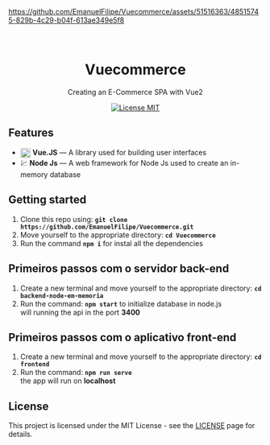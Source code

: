 https://github.com/EmanuelFilipe/Vuecommerce/assets/51516363/48515745-829b-4c29-b04f-613ae349e5f8

<h1 align="center">
<br>
  Vuecommerce
</h1>

<p align="center">Creating an E-Commerce SPA with Vue2</p>

<p align="center">
  <a href="https://opensource.org/licenses/MIT">
    <img src="https://img.shields.io/badge/License-MIT-blue.svg" alt="License MIT">
  </a>
</p>

## Features
[//]: # (Add the features of your project here:)
   <!--
- ⚛️ **React Js** — A JavaScript library for building user interfaces
- ⚛️ **React Native** — A lib that provides a way to create native apps for Android and iOS
- 💹 **Node Js** — A web framework for Node Js 
- <img align="center" alt="Filipe-CSharp" width="20" src="https://cdn.jsdelivr.net/gh/devicons/devicon/icons/csharp/csharp-original.svg"/> **C#** — backend language used in this project
-->
- <img align="center" alt="Filipe-vue" width="20" src="https://cdn.jsdelivr.net/gh/devicons/devicon/icons/vuejs/vuejs-original-wordmark.svg" /> **Vue.JS** — A library used for building user interfaces
- 💹 **Node Js** — A web framework for Node Js used to create an in-memory database
  
## Getting started

1. Clone this repo using: **`git clone https://github.com/EmanuelFilipe/Vuecommerce.git`**
2. Move yourself to the appropriate directory: **`cd Vuecommerce`** </strong>
3. Run the command **`npm i`** for instal all the dependencies

## Primeiros passos com o servidor back-end
1. Create a new terminal and move yourself to the appropriate directory: **`cd backend-node-em-memoria`**
2. Run the command: **`npm start`** to initialize database in node.js<br>
   will running the api in the port **3400** </strong>

## Primeiros passos com o aplicativo front-end
1. Create a new terminal and move yourself to the appropriate directory: **`cd frontend`**
2. Run the command: **`npm run serve`** <br>
   the app will run on **localhost**

## License

This project is licensed under the MIT License - see the [LICENSE](https://opensource.org/licenses/MIT) page for details.
